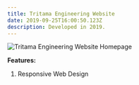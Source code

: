 ```yaml
---
title: Tritama Engineering Website
date: 2019-09-25T16:00:50.123Z
description: Developed in 2019.
---
```

![Tritama Engineering Website Homepage](/img/tritamaeng.jpg "Tritama Engineering Website Homepage")

**Features:**

1. Responsive Web Design